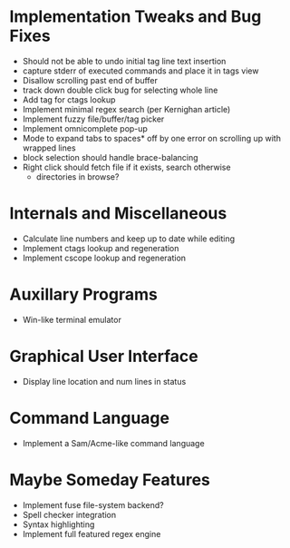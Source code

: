 # Implementation Tweaks and Bug Fixes

* Should not be able to undo initial tag line text insertion
* capture stderr of executed commands and place it in tags view
* Disallow scrolling past end of buffer
* track down double click bug  for selecting whole line
* Add tag for ctags lookup
* Implement minimal regex search (per Kernighan article)
* Implement fuzzy file/buffer/tag picker
* Implement omnicomplete pop-up
* Mode to expand tabs to spaces* off by one error on scrolling up with wrapped lines
* block selection should handle brace-balancing
* Right click should fetch file if it exists, search otherwise
    * directories in browse?

# Internals and Miscellaneous

* Calculate line numbers and keep up to date while editing
* Implement ctags lookup and regeneration
* Implement cscope lookup and regeneration

# Auxillary Programs

* Win-like terminal emulator

# Graphical User Interface

* Display line location and num lines in status

# Command Language

* Implement a Sam/Acme-like command language

# Maybe Someday Features

* Implement fuse file-system backend?
* Spell checker integration
* Syntax highlighting
* Implement full featured regex engine

